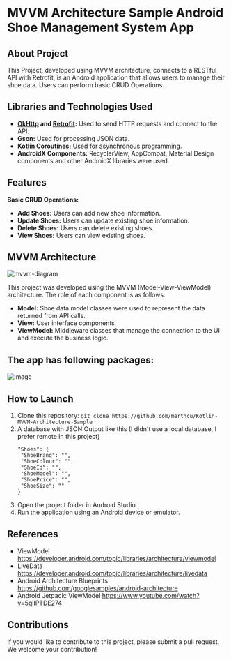 # MVVM Architecture Sample Android Shoe Management System App

## About Project
This Project, developed using MVVM architecture, connects to a RESTful API with Retrofit, is an Android application that allows users to manage their shoe data. Users can perform basic CRUD Operations.

## Libraries and Technologies Used

- **[OkHttp](https://square.github.io/okhttp/) and [Retrofit](https://square.github.io/retrofit/):** Used to send HTTP requests and connect to the API.
- **Gson:** Used for processing JSON data.
- **[Kotlin Coroutines](https://github.com/Kotlin/kotlinx.coroutines):** Used for asynchronous programming.
- **AndroidX Components:** RecyclerView, AppCompat, Material Design components and other AndroidX libraries were used.

## Features
**Basic CRUD Operations:**
- **Add Shoes:** Users can add new shoe information.
- **Update Shoes:** Users can update existing shoe information.
- **Delete Shoes:** Users can delete existing shoes.
- **View Shoes:** Users can view existing shoes.


## MVVM Architecture

![mvvm-diagram](https://github.com/mertncu/Kotlin-MVVM-Architecture-Sample/assets/86873433/2d9d544a-ef43-4b79-aec1-d0c6fd95ad4f)


This project was developed using the MVVM (Model-View-ViewModel) architecture. The role of each component is as follows:

- **Model:** Shoe data model classes were used to represent the data returned from API calls.
- **View:** User interface components
- **ViewModel:** Middleware classes that manage the connection to the UI and execute the business logic.

## The app has following packages:

![image](https://github.com/mertncu/Kotlin-MVVM-Architecture-Sample/assets/86873433/289fd938-bdc4-4d96-b5fb-704a1f8ca293)


## How to Launch

1. Clone this repository: `git clone https://github.com/mertncu/Kotlin-MVVM-Architecture-Sample`
2. A database with JSON Output like this (I didn't use a local database, I prefer remote in this project)
   ```
   "Shoes": {
    "ShoeBrand": "",
    "ShoeColour": "",
    "ShoeId": "",
    "ShoeModel": "",
    "ShoePrice": "",
    "ShoeSize": ""
   }
   ```
4. Open the project folder in Android Studio.
5. Run the application using an Android device or emulator.

## References

- ViewModel https://developer.android.com/topic/libraries/architecture/viewmodel
- LiveData https://developer.android.com/topic/libraries/architecture/livedata
- Android Architecture Blueprints https://github.com/googlesamples/android-architecture
- Android Jetpack: ViewModel https://www.youtube.com/watch?v=5qlIPTDE274

## Contributions

If you would like to contribute to this project, please submit a pull request. We welcome your contribution!
